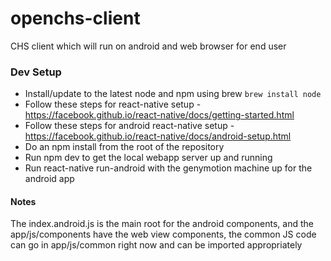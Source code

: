 # openchs-client
CHS client which will run on android and web browser for end user

### Dev Setup

* Install/update to the latest node and npm using brew ```brew install node```
* Follow these steps for react-native setup - https://facebook.github.io/react-native/docs/getting-started.html
* Follow these steps for android react-native setup - https://facebook.github.io/react-native/docs/android-setup.html
* Do an npm install from the root of the repository
* Run npm dev to get the local webapp server up and running
* Run react-native run-android with the genymotion machine up for the android app

#### Notes
The index.android.js is the main root for the android components, and the app/js/components have the web view components, the common JS code can go in app/js/common right now and can be imported appropriately
